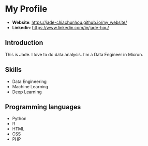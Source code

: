 # My Profile

- **Website**:
https://jade-chiachunhou.github.io/my_website/
- **Linkedin**: 
https://www.linkedin.com/in/jade-hou/

## Introduction
This is Jade. I love to do data analysis. I'm a Data Engineer in Micron.

## Skills
- Data Engineering
- Machine Learning
- Deep Learning


## Programming languages
- Python 
- R
- HTML
- CSS
- PHP
